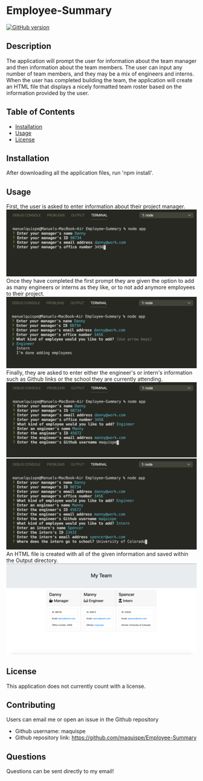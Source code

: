 # Employee-Summary
[![GitHub version](https://badge.fury.io/gh/boennemann%2Fbadges.svg)](http://badge.fury.io/gh/boennemann%2Fbadges)
## Description
The application will prompt the user for information about the team manager and then information about the team members. The user can input any number of team members, and they may be a mix of engineers and interns. When the user has completed building the team, the application will create an HTML file that displays a nicely formatted team roster based on the information provided by the user.
## Table of Contents
    
* [Installation](#installation)
* [Usage](#usage)
* [License](#license)

## Installation

After downloading all the application files, run 'npm install'.

## Usage

First, the user is asked to enter information about their project manager.
![](Images/Screenshot-1.png)
Once they have completed the first prompt they are given the option to add as many engineers or interns as they like, or to not add anymore employees to their project.
![](Images/Screenshot-2.png)
Finally, they are asked to enter either the engineer's or intern's information such as Github links or the school they are currently attending.
![](Images/Screenshot-3.png)
![](Images/Screenshot-4.png)
An HTML file is created with all of the given information and saved within the Output directory.
![](Images/Screenshot-5.png)

## License

This application does not currently count with a license.

## Contributing

Users can email me or open an issue in the Github repository
* Github username: maquispe
* Github repository link: https://github.com/maquispe/Employee-Summary

## Questions

Questions can be sent directly to my email!
